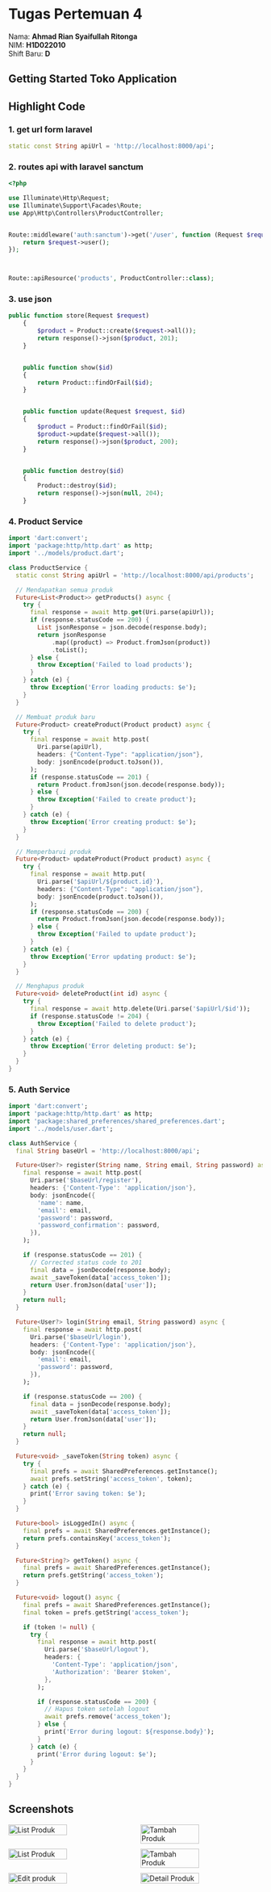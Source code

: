 # Tugas Pertemuan 4

Nama: **Ahmad Rian Syaifullah Ritonga**  
NIM: **H1D022010**  
Shift Baru: **D**

## Getting Started Toko Application

## Highlight Code

### 1. get url form laravel

```dart
static const String apiUrl = 'http://localhost:8000/api';

```

### 2. routes api with laravel sanctum

```php
<?php

use Illuminate\Http\Request;
use Illuminate\Support\Facades\Route;
use App\Http\Controllers\ProductController;


Route::middleware('auth:sanctum')->get('/user', function (Request $request) {
    return $request->user();
});



Route::apiResource('products', ProductController::class);

```

### 3. use json

```php
public function store(Request $request)
    {
        $product = Product::create($request->all());
        return response()->json($product, 201);
    }


    public function show($id)
    {
        return Product::findOrFail($id);
    }


    public function update(Request $request, $id)
    {
        $product = Product::findOrFail($id);
        $product->update($request->all());
        return response()->json($product, 200);
    }


    public function destroy($id)
    {
        Product::destroy($id);
        return response()->json(null, 204);
    }
```

### 4. Product Service

```dart
import 'dart:convert';
import 'package:http/http.dart' as http;
import '../models/product.dart';

class ProductService {
  static const String apiUrl = 'http://localhost:8000/api/products';

  // Mendapatkan semua produk
  Future<List<Product>> getProducts() async {
    try {
      final response = await http.get(Uri.parse(apiUrl));
      if (response.statusCode == 200) {
        List jsonResponse = json.decode(response.body);
        return jsonResponse
            .map((product) => Product.fromJson(product))
            .toList();
      } else {
        throw Exception('Failed to load products');
      }
    } catch (e) {
      throw Exception('Error loading products: $e');
    }
  }

  // Membuat produk baru
  Future<Product> createProduct(Product product) async {
    try {
      final response = await http.post(
        Uri.parse(apiUrl),
        headers: {"Content-Type": "application/json"},
        body: jsonEncode(product.toJson()),
      );
      if (response.statusCode == 201) {
        return Product.fromJson(json.decode(response.body));
      } else {
        throw Exception('Failed to create product');
      }
    } catch (e) {
      throw Exception('Error creating product: $e');
    }
  }

  // Memperbarui produk
  Future<Product> updateProduct(Product product) async {
    try {
      final response = await http.put(
        Uri.parse('$apiUrl/${product.id}'),
        headers: {"Content-Type": "application/json"},
        body: jsonEncode(product.toJson()),
      );
      if (response.statusCode == 200) {
        return Product.fromJson(json.decode(response.body));
      } else {
        throw Exception('Failed to update product');
      }
    } catch (e) {
      throw Exception('Error updating product: $e');
    }
  }

  // Menghapus produk
  Future<void> deleteProduct(int id) async {
    try {
      final response = await http.delete(Uri.parse('$apiUrl/$id'));
      if (response.statusCode != 204) {
        throw Exception('Failed to delete product');
      }
    } catch (e) {
      throw Exception('Error deleting product: $e');
    }
  }
}

```

### 5. Auth Service

```dart
import 'dart:convert';
import 'package:http/http.dart' as http;
import 'package:shared_preferences/shared_preferences.dart';
import '../models/user.dart';

class AuthService {
  final String baseUrl = 'http://localhost:8000/api';

  Future<User?> register(String name, String email, String password) async {
    final response = await http.post(
      Uri.parse('$baseUrl/register'),
      headers: {'Content-Type': 'application/json'},
      body: jsonEncode({
        'name': name,
        'email': email,
        'password': password,
        'password_confirmation': password,
      }),
    );

    if (response.statusCode == 201) {
      // Corrected status code to 201
      final data = jsonDecode(response.body);
      await _saveToken(data['access_token']);
      return User.fromJson(data['user']);
    }
    return null;
  }

  Future<User?> login(String email, String password) async {
    final response = await http.post(
      Uri.parse('$baseUrl/login'),
      headers: {'Content-Type': 'application/json'},
      body: jsonEncode({
        'email': email,
        'password': password,
      }),
    );

    if (response.statusCode == 200) {
      final data = jsonDecode(response.body);
      await _saveToken(data['access_token']);
      return User.fromJson(data['user']);
    }
    return null;
  }

  Future<void> _saveToken(String token) async {
    try {
      final prefs = await SharedPreferences.getInstance();
      await prefs.setString('access_token', token);
    } catch (e) {
      print('Error saving token: $e');
    }
  }

  Future<bool> isLoggedIn() async {
    final prefs = await SharedPreferences.getInstance();
    return prefs.containsKey('access_token');
  }

  Future<String?> getToken() async {
    final prefs = await SharedPreferences.getInstance();
    return prefs.getString('access_token');
  }

  Future<void> logout() async {
    final prefs = await SharedPreferences.getInstance();
    final token = prefs.getString('access_token');

    if (token != null) {
      try {
        final response = await http.post(
          Uri.parse('$baseUrl/logout'),
          headers: {
            'Content-Type': 'application/json',
            'Authorization': 'Bearer $token',
          },
        );

        if (response.statusCode == 200) {
          // Hapus token setelah logout
          await prefs.remove('access_token');
        } else {
          print('Error during logout: ${response.body}');
        }
      } catch (e) {
        print('Error during logout: $e');
      }
    }
  }
}

```

## Screenshots

<div style="display: flex; flex-wrap: wrap; gap: 10px; justify-content: space-between;">
<img src="./login.png" alt="List Produk" style="width: 48%; max-width: 300px;"/>
  <img src="./register.png" alt="Tambah Produk" style="width: 48%; max-width: 300px;"/>
  <img src="./produk.png" alt="List Produk" style="width: 48%; max-width: 300px;"/>
  <img src="./add_produk.png" alt="Tambah Produk" style="width: 48%; max-width: 300px;"/>
  <img src="./edit.png" alt="Edit produk" style="width: 48%; max-width: 300px;"/>
  
  <img src="./detail.png" alt="Detail  Produk" style="width: 48%; max-width: 300px;"/>
  
</div>
